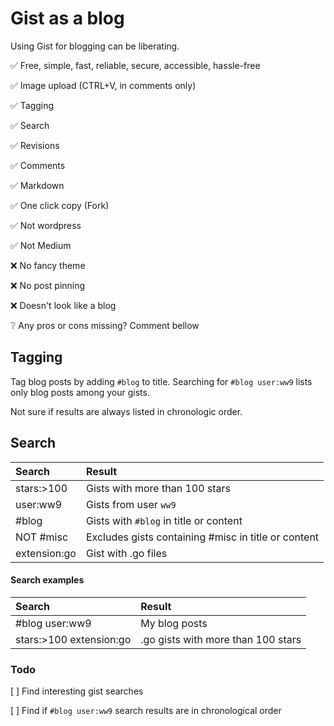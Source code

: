 # Gist as a blog

Using Gist for blogging can be liberating.

✅ Free, simple, fast, reliable, secure, accessible, hassle-free

✅ Image upload (CTRL+V, in comments only)

✅ Tagging

✅ Search

✅ Revisions

✅ Comments

✅ Markdown

✅ One click copy (Fork)

✅ Not wordpress

✅ Not Medium

❌ No fancy theme

❌ No post pinning

❌ Doesn't look like a blog

❔ Any pros or cons missing? Comment bellow

## Tagging

Tag blog posts by adding `#blog` to title. Searching for `#blog user:ww9` lists only blog posts among your gists.

Not sure if results are always listed in chronologic order.

## Search

**Search**|**Result**
:-----|:-----
stars:>100|Gists with more than 100 stars
user:ww9|Gists from user `ww9`
#blog|Gists with `#blog` in title or content
NOT #misc|Excludes gists containing #misc in title or content
extension:go|Gist with .go files

#### Search examples

**Search**|**Result**
:-----|:-----
#blog user:ww9|My blog posts
stars:>100 extension:go|.go gists with more than 100 stars

### Todo

[ ] Find interesting gist searches

[ ] Find if `#blog user:ww9` search results are in chronological order
